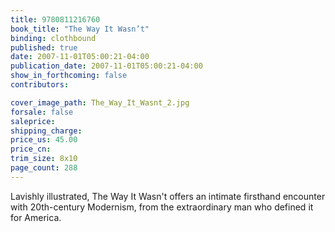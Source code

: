 ```yaml
---
title: 9780811216760
book_title: "The Way It Wasn’t"
binding: clothbound
published: true
date: 2007-11-01T05:00:21-04:00
publication_date: 2007-11-01T05:00:21-04:00
show_in_forthcoming: false
contributors:

cover_image_path: The_Way_It_Wasnt_2.jpg
forsale: false
saleprice:
shipping_charge:
price_us: 45.00
price_cn:
trim_size: 8x10
page_count: 288
---
```

Lavishly illustrated, The Way It Wasn't offers an intimate firsthand encounter with 20th-century Modernism, from the extraordinary man who defined it for America.

